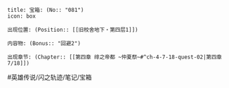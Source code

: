 ---
---
```ad-quote
title: 宝箱: (No:: "081")
icon: box

出现位置: (Position:: [[旧校舍地下・第四层1]])

内容物: (Bonus:: "回避2")

出现章节: (Chapter:: [[第四章 绯之帝都 ~仲夏祭~#^ch-4-7-18-quest-02|第四章7/18]])

```

#英雄传说/闪之轨迹/笔记/宝箱